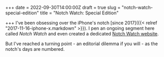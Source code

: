 +++
date = 2022-09-30T14:00:00Z
draft = true
slug = "notch-watch-special-edition"
title = "Notch Watch: Special Edition"

+++
I've been obsessing over the iPhone's notch [since 2017]({{< relref "2017-11-16-iphone-x.markdown" >}}). I pen an ongoing segment here called _Notch Watch_ and even created a dedicated [Notch Watch website](https://notchwatch.carrd.co/).

But I've reached a turning point - an editorial dilemma if you will - as the notch's days are numbered.